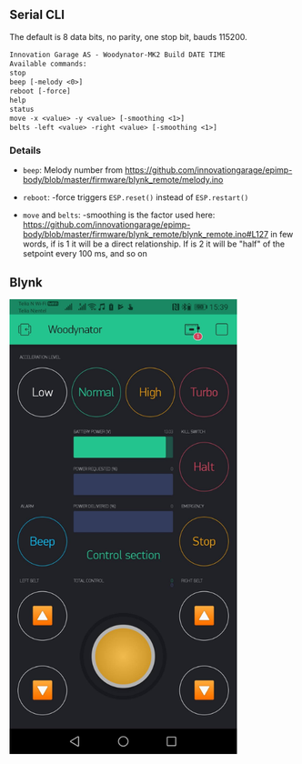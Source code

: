 ## Serial CLI

The default is 8 data bits, no parity, one stop bit, bauds 115200.

    Innovation Garage AS - Woodynator-MK2 Build DATE TIME
    Available commands: 
    stop
    beep [-melody <0>]
    reboot [-force]
    help
    status
    move -x <value> -y <value> [-smoothing <1>]
    belts -left <value> -right <value> [-smoothing <1>]

### Details

- `beep`: Melody number from https://github.com/innovationgarage/epimp-body/blob/master/firmware/blynk_remote/melody.ino

- `reboot`: -force triggers `ESP.reset()` instead of `ESP.restart()`

- `move` and `belts`: -smoothing is the factor used here: https://github.com/innovationgarage/epimp-body/blob/master/firmware/blynk_remote/blynk_remote.ino#L127 in few words, if is 1 it will be a direct relationship. If is 2 it will be "half" of the setpoint every 100 ms, and so on

## Blynk

<img src="firmware/blynk_ss.jpg" width="400">
